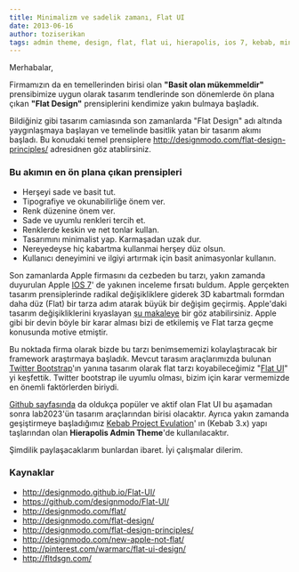 ```yaml
---
title: Minimalizm ve sadelik zamanı, Flat UI
date: 2013-06-16
author: toziserikan
tags: admin theme, design, flat, flat ui, hierapolis, ios 7, kebab, minimalism, simplicity, tr
---
```


Merhabalar,

Firmamızın da en temellerinden birisi olan **"Basit olan mükemmeldir"** prensibimize uygun olarak tasarım tendlerinde son dönemlerde ön plana çıkan **"Flat Design"** prensiplerini kendimize yakın bulmaya başladık.

Bildiğiniz gibi tasarım camiasında son zamanlarda "Flat Design" adı altında yaygınlaşmaya başlayan ve temelinde basitlik yatan bir tasarım akımı başladı. Bu konudaki temel prensiplere <http://designmodo.com/flat-design-principles/> adresidnen göz atablirsiniz.

### Bu akımın en ön plana çıkan prensipleri

*   Herşeyi sade ve basit tut.
*   Tipografiye ve okunabilirliğe önem ver.
*   Renk düzenine önem ver.
*   Sade ve uyumlu renkleri tercih et.
*   Renklerde keskin ve net tonlar kullan.
*   Tasarımını minimalist yap. Karmaşadan uzak dur.
*   Nereyedeyse hiç kabartma kullanmai herşey düz olsun.
*   Kullanıcı deneyimini ve ilgiyi artırmak için basit animasyonlar kullanın.

Son zamanlarda Apple firmasını da cezbeden bu tarzı, yakın zamanda duyurulan Apple [IOS 7][1]' de yakınen inceleme fırsatı buldum. Apple gerçekten tasarım prensiplerinde radikal değişikliklere giderek 3D kabartmalı formdan daha düz (Flat) bir tarza adım atarak büyük bir değişim geçirmiş. Apple'daki tasarım değişikliklerini kıyaslayan [şu makaleye][2] bir göz atabilirsiniz. Apple gibi bir devin böyle bir karar alması bizi de etkilemiş ve Flat tarza geçme konusunda motive etmiştir.

Bu noktada firma olarak bizde bu tarzı benimsememizi kolaylaştıracak bir framework araştırmaya başladık. Mevcut tarasım araçlarımızda bulunan [Twitter Bootstrap][3]'ın yanına tasarım olarak flat tarzı koyabileceğimiz "[Flat UI][4]" yi keşfettik. Twitter bootstrap ile uyumlu olması, bizim için karar vermemizde en önemli faktörlerden biriydi.

[Github sayfasında][5] da oldukça popüler ve aktif olan Flat UI bu aşamadan sonra lab2023'ün tasarım araçlarından birisi olacaktır. Ayrıca yakın zamanda geşiştirmeye başladığımız [Kebab Project Evulation][6]' ın (Kebab 3.x) yapı taşlarından olan **Hierapolis Admin Theme**'de kullanılacaktır.

Şimdilik paylaşacaklarım bunlardan ibaret. İyi çalışmalar dilerim.

### Kaynaklar

*   <http://designmodo.github.io/Flat-UI/>
*   <https://github.com/designmodo/Flat-UI/>
*   <http://designmodo.com/flat/>
*   <http://designmodo.com/flat-design/>
*   <http://designmodo.com/flat-design-principles/>
*   <http://designmodo.com/new-apple-not-flat/>
*   <http://pinterest.com/warmarc/flat-ui-design/>
*   <http://fltdsgn.com/>

 [1]: http://www.apple.com/ios/ios7/
 [2]: http://readwrite.com/2013/06/13/apple-ios-7-changes-everything-for-app-designers
 [3]: http://twitter.github.io/bootstrap/
 [4]: http://designmodo.github.io/Flat-UI/
 [5]: https://github.com/designmodo/Flat-UI
 [6]: http://www.lab2023.com/kebab-3-x-bunyesinde-yapmayi-planladigimiz-gemler/

